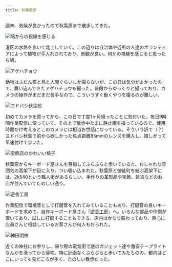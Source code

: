 ```yaml
---
title: 秋葉散歩
---
```

週末、気候が良かったので秋葉原まで散歩してきた。

![](https://lh4.googleusercontent.com/EcYFGd4KfZhA69ZJYDZ_8gW7t7mcroekjFHEW6Ygo-_tonsHVBTSmyQ7_Qbyf7wcpdiIwgyZyG0rhtz2VxsGKRCTER3rleV93TlrN_GAbCwKBii-kvnfI1sPMCFhm04LXFp5ssTgM5dIl0KAhUZpDcFyaFEOkb2iPGAFiw9WWzPa-Ncaq6PGvqAKYg "鳩からの視線を感じる")

港区の水路を歩いて北上していく。この辺りは自治体や近所の人達のボランティアによって植物が手入れされており、景観が良い。何かの視線を感じると思ったら鳩。

![](https://lh3.googleusercontent.com/cIulYaT_CMSvns8JE8Vp_zlsIazwTTi1xf5NnBtzAHoK4vbtTzqUyabx0mIuiQ1oF7E0PPJPDimk03zahynTNVxcAc_tlBgRsG6GURdJsMXl-lNWmH2YIqKQ_h64Lz6OyBMGhkVUWly-3qes2RSwl8wyV8MqeguDqxPdBoG0h5bxMRGse2nOegtTyQ "アゲハチョウ")

動物はふだん猫と鳥と人間ぐらいしか撮らないが、この日は気分がよかったので、舞い込んできたアゲハチョウも撮った。普段からゆっくりと撮っており、カメラの操作がまだまだ苦手なので、こういうすぐ動くやつを撮るのが難しい。

![](https://lh4.googleusercontent.com/_865CQrbTX2oCvgquimEm9sK2cUWHZB2OVhFN37R9tkDS9aidZtGmUWsNKuoSoPtIA4aJQY55oHgRZH1lNSQmdJQ5DDkLjrJgZ3tvrMVrz_xs4ge5s8gbl3xGfmSH3SO_PVwODvUzNAFvioeLF2X0dR9bdniWaRIfRK3F27_qsOP5kl5EVT_4-bvsA "ヨドバシ秋葉前")

初めてカメラを買ってから、この日で丁度1ヶ月経ったことに気付いた。毎日9時間作業配信に使っていて、その上で散歩中たまに静止画を撮っているので、使用時間だけ考えるとこのカメラには相当お世話になっている。そういう訳で（？）ヨドバシ秋葉で前から欲しかった焦点距離85mmのレンズを購入し、嬉しがって早速付けて歩いた。

![](https://lh3.googleusercontent.com/IPlioE-yfSy-68SNhe5NLyF0xjkf8t1nhV5RJ3m3ATaoEuHIsoFKDpAR24Tspf1Le0qmowYPK3st8aFVddTS997MSFQOCqu_-bSmKktqsqg_ipIYnwPFWphSazp6b0QtOP6TcfKTrbLilNVL3QxAiGHkzjOJg2XOGY96QafxlNYCNgWtuv8bfIsRVg "宝飾店のかわいい椅子")

秋葉原からキーボード屋さんを目指してふらふらと歩いていると、おしゃれな雰囲気の高架下が目に入り、つい吸い込まれた。秋葉原と御徒町を結ぶ高架下には、2k540という職人街があるらしい。手作りの革製品や宝飾、雑貨などのお店が並んでいてたのしい通り。

![](https://lh4.googleusercontent.com/5y7QlSNYfbaAwm3aoibsN6_Br8VHzs5IzynOYFQUSqy3l9Go67s3f_4xz57YvJgrePzwmMEJw-ySYOVtqC5wrdJTboWMqVdpsDf_NqDP9sPezl5s6K0O16kT9qSyaECDOembbjnvfR6c_uNbr6Nn6NKYOTLKcLnvNTfwAfYBfUHI1MeEXXUnPDT_Jw "遊舎工房")

作業配信で環境音として打鍵音を入れてみていることもあり、打鍵音の良いキーボードを求めて、自作キーボード屋さん『[遊舎工房](https://yushakobo.jp/)』へ。いろんな部品や作例が置いてあり、試しに打鍵することもできる。店内はかなり賑わっており、熱心に店員さんと相談しているお客さんが何人もおられた。

![](https://lh4.googleusercontent.com/XY0psGs_rMgEUQns0Xw98qeoDpGlsgYhMpCuEE8UzXMERMVV6FhU_Mu6VRg8P6P_6XNjzgGpLNYDQdnOAxHDC7HWehhEO69H2E1JGSCjxe5SA2RfhsowPAwasl75INc-w12jlWAurF7Dcpapeq6x7__CvLxQp5fi4ejpEV-9keRT6TORQytuQ44l1w "神田明神")

近くの神社にお参りし、帰り際の電気街で謎のガジェット達や激安テープライトなんかを漁ってから帰宅。特に計画なくぶらぶらと歩いてみたものの、都内はどこにいっても見どころが多く、たのしい散歩だった。
